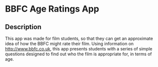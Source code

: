 # BBFC Age Ratings App

## Description

This app was made for film students, so that they can get an approximate idea of how the BBFC might rate their film. Using information on http://www.bbfc.co.uk, this app presents students with a series of simple questions designed to find out who the film is appropriate for, in terms of age.